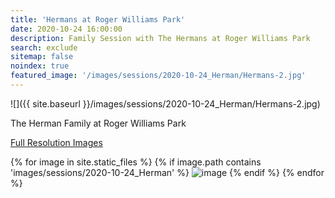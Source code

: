 ```yaml
---
title: 'Hermans at Roger Williams Park'
date: 2020-10-24 16:00:00
description: Family Session with The Hermans at Roger Williams Park
search: exclude
sitemap: false
noindex: true
featured_image: '/images/sessions/2020-10-24_Herman/Hermans-2.jpg'
---
```


![]({{ site.baseurl }}/images/sessions/2020-10-24_Herman/Hermans-2.jpg)

The Herman Family at Roger Williams Park

<a href="https://1drv.ms/u/s!Aq9RMRjRsCDYgYA_RfX9_GTskERZ0w?e=qrMUns" download>Full Resolution Images</a>

<div class="gallery" data-columns="3">
{% for image in site.static_files %}
    {% if image.path contains 'images/sessions/2020-10-24_Herman' %}
        <img src="{{ site.baseurl }}{{ image.path }}" alt="image" />
    {% endif %}
{% endfor %}
</div>
